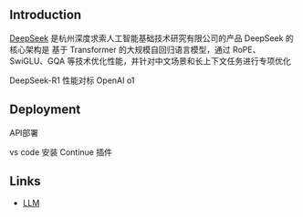 ## Introduction

[DeepSeek](https://www.deepseek.com) 是杭州深度求索人工智能基础技术研究有限公司的产品
DeepSeek 的核心架构是 基于 Transformer 的大规模自回归语言模型，通过 RoPE、SwiGLU、GQA 等技术优化性能，并针对中文场景和长上下文任务进行专项优化

DeepSeek-R1 性能对标 OpenAI o1










## Deployment

API部署


vs code 安装 Continue 插件








## Links

- [LLM](/docs/CS/AI/LLM/LLM.md)